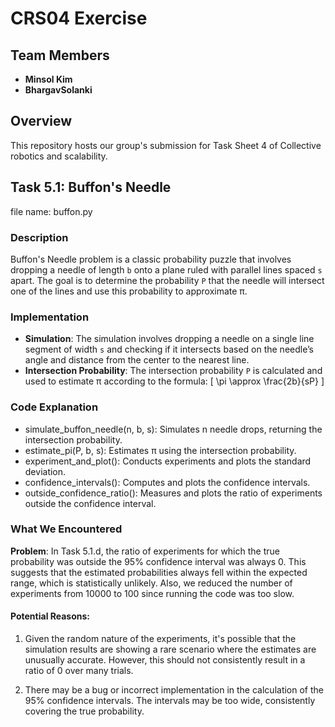 # CRS04 Exercise

## Team Members
- **Minsol Kim**
- **BhargavSolanki**

## Overview
This repository hosts our group's submission for Task Sheet 4 of Collective robotics and scalability.



## Task 5.1: Buffon's Needle
file name: buffon.py

### Description
Buffon's Needle problem is a classic probability puzzle that involves dropping a needle of length `b` onto a plane ruled with parallel lines spaced `s` apart. 
The goal is to determine the probability `P` that the needle will intersect one of the lines and use this probability to approximate π.

### Implementation
- **Simulation**: The simulation involves dropping a needle on a single line segment of width `s` and checking if it intersects based on the needle’s angle and distance from the center to the nearest line.
- **Intersection Probability**: The intersection probability `P` is calculated and used to estimate π according to the formula:
  \[
  \pi \approx \frac{2b}{sP}
  \]

### Code Explanation
- simulate_buffon_needle(n, b, s): Simulates n needle drops, returning the intersection probability.
- estimate_pi(P, b, s): Estimates π using the intersection probability.
- experiment_and_plot(): Conducts experiments and plots the standard deviation.
- confidence_intervals(): Computes and plots the confidence intervals.
- outside_confidence_ratio(): Measures and plots the ratio of experiments outside the confidence interval.


### What We Encountered
**Problem**: In Task 5.1.d, the ratio of experiments for which the true probability was outside the 95% confidence interval was always 0. This suggests that the estimated probabilities always fell within the expected range, which is statistically unlikely. 
Also, we reduced the number of experiments from 10000 to 100 since running the code was too slow.

#### Potential Reasons:
1. Given the random nature of the experiments, it's possible that the simulation results are showing a rare scenario where the estimates are unusually accurate. However, this should not consistently result in a ratio of 0 over many trials.

3. There may be a bug or incorrect implementation in the calculation of the 95% confidence intervals. The intervals may be too wide, consistently covering the true probability.


